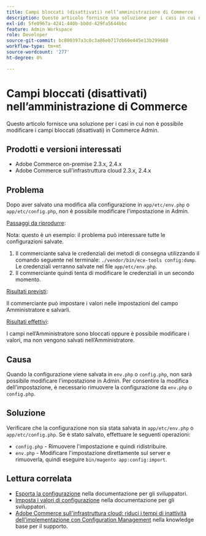 ```yaml
---
title: Campi bloccati (disattivati) nell’amministrazione di Commerce
description: Questo articolo fornisce una soluzione per i casi in cui non è possibile modificare i campi in Commerce Admin.
exl-id: 5fe0967a-4241-440b-bb0d-429fa5644bbc
feature: Admin Workspace
role: Developer
source-git-commit: bc800397a3c0c3a86eb717db60e445e13b299688
workflow-type: tm+mt
source-wordcount: '277'
ht-degree: 0%

---
```


# Campi bloccati (disattivati) nell’amministrazione di Commerce

Questo articolo fornisce una soluzione per i casi in cui non è possibile modificare i campi bloccati (disattivati) in Commerce Admin.

## Prodotti e versioni interessati

* Adobe Commerce on-premise 2.3.x, 2.4.x
* Adobe Commerce sull’infrastruttura cloud 2.3.x, 2.4.x

## Problema

Dopo aver salvato una modifica alla configurazione in `app/etc/env.php` o `app/etc/config.php`, non è possibile modificare l&#39;impostazione in Admin.

<u>Passaggi da riprodurre</u>:

Nota: questo è un esempio: il problema può interessare tutte le configurazioni salvate.

1. Il commerciante salva le credenziali dei metodi di consegna utilizzando il comando seguente nel terminale: `./vendor/bin/ece-tools config:dump`. Le credenziali verranno salvate nel file `app/etc/env.php`.
1. Il commerciante quindi tenta di modificare le credenziali in un secondo momento.

<u>Risultati previsti</u>:

Il commerciante può impostare i valori nelle impostazioni del campo Amministratore e salvarli.

<u>Risultati effettivi</u>:

I campi nell’Amministratore sono bloccati oppure è possibile modificare i valori, ma non vengono salvati nell’Amministratore.

## Causa

Quando la configurazione viene salvata in `env.php` o `config.php`, non sarà possibile modificare l&#39;impostazione in Admin. Per consentire la modifica dell&#39;impostazione, è necessario rimuovere la configurazione da `env.php` o `config.php`.

## Soluzione

Verificare che la configurazione non sia stata salvata in `app/etc/env.php` o `app/etc/config.php`. Se è stato salvato, effettuare le seguenti operazioni:

* `config.php` - Rimuovere l&#39;impostazione e quindi ridistribuire.
* `env.php` - Modificare l&#39;impostazione direttamente sul server e rimuoverla, quindi eseguire `bin/magento app:config:import`.

## Lettura correlata

* [Esporta la configurazione](https://devdocs.magento.com/guides/v2.4/config-guide/cli/config-cli-subcommands-config-mgmt-export.html#sensitive-or-system-specific-settings) nella documentazione per gli sviluppatori.
* [Imposta i valori di configurazione](https://devdocs.magento.com/guides/v2.4/config-guide/cli/config-cli-subcommands-config-mgmt-set.html#config-cli-config-set) nella documentazione per gli sviluppatori.
* [Adobe Commerce sull&#39;infrastruttura cloud: riduci i tempi di inattività dell&#39;implementazione con Configuration Management](/help/how-to/general/magento-cloud-reduce-deployment-downtime-with-configuration-management.md) nella knowledge base per il supporto.
